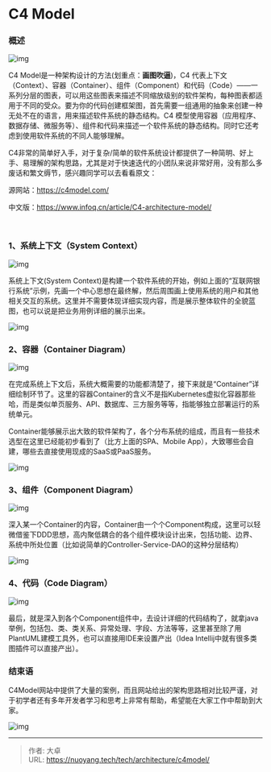 # C4 Model




### **概述**

﻿![img](index.assets/abstractions.png)

C4 Model是一种架构设计的方法(划重点：**画图吹逼**)，C4 代表上下文（Context）、容器（Container）、组件（Component）和代码（Code）——一系列分层的图表，可以用这些图表来描述不同缩放级别的软件架构，每种图表都适用于不同的受众。要为你的代码创建框架图，首先需要一组通用的抽象来创建一种无处不在的语言，用来描述软件系统的静态结构。C4 模型使用容器（应用程序、数据存储、微服务等）、组件和代码来描述一个软件系统的静态结构。同时它还考虑到使用软件系统的不同人能够理解。

C4非常的简单好入手，对于复杂/简单的软件系统设计都提供了一种简明、好上手、易理解的架构思路，尤其是对于快速迭代的小团队来说非常好用，没有那么多废话和繁文缛节，感兴趣同学可以去看看原文：

源网站：https://c4model.com/﻿

中文版：https://www.infoq.cn/article/C4-architecture-model/﻿

﻿

### **1、系统上下文（System Context）**

﻿![img](index.assets/SystemContext.png)﻿

系统上下文(System Context)是构建一个软件系统的开始，例如上面的“互联网银行系统”示例，先画一个中心思想在最终解，然后周围画上使用系统的用户和其他相关交互的系统。这里并不需要体现详细实现内容，而是展示整体软件的全貌蓝图，也可以说是把业务用例详细的展示出来。

﻿![img](index.assets/SystemContext-key.png)

### **2、容器（Container Diagram）**

﻿![img](index.assets/Containers.png)

在完成系统上下文后，系统大概需要的功能都清楚了，接下来就是“Container”详细绘制环节了。这里的容器Container的含义不是指Kubernetes虚拟化容器那些哈，而是类似单页服务、API、数据库、三方服务等等，指能够独立部署运行的系统单元。

Container能够展示出大致的软件架构了，各个分布系统的组成，而且有一些技术选型在这里已经能初步看到了（比方上面的SPA、Mobile App），大致哪些会自建，哪些去直接使用现成的SaaS或PaaS服务。

![img](index.assets/Containers-key.png)﻿

### **3、组件（Component Diagram）**

﻿![img](index.assets/Components.png)

深入某一个Container的内容，Container由一个个Component构成，这里可以轻微借鉴下DDD思想，高内聚低耦合的各个组件模块设计出来，包括功能、边界、系统中所处位置（比如说简单的Controller-Service-DAO的这种分层结构）

﻿![img](index.assets/Components-key.png)﻿

### **4、代码（Code Diagram）**

﻿![img](index.assets/class-diagram.png)

最后，就是深入到各个Component组件中，去设计详细的代码结构了，就拿java举例，包括包、类、类关系、异常处理、字段、方法等等，这里甚至除了用PlantUML建模工具外，也可以直接用IDE来设置产出（Idea Intellij中就有很多类图插件可以直接产出）。

### **结束语**

C4Model网站中提供了大量的案例，而且网站给出的架构思路相对比较严谨，对于初学者还有多年开发者学习和思考上非常有帮助，希望能在大家工作中帮助到大家。

﻿![img](index.assets/c4-overview.png)



---

> 作者: 大卓  
> URL: https://nuoyang.tech/tech/architecture/c4model/  

